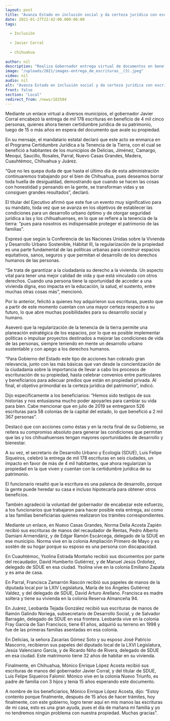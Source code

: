 ```yaml
---
layout: post
title: "Avanza Estado en inclusión social y da certeza jurídica con escrituras a 1,178 familias"
date: 2021-01-27T22:42:00.000-06:00
tags:
  
  - Inclusión
  
  - Javier Corral
  
  - chihuahua
  
author: nil
description: "Realiza Gobernador entrega virtual de documentos en beneficio de más de 4 mil chihuahuenses de los municipios de Delicias, Jiménez, Camargo, Meoqui, Saucillo, Rosales, Parral, Nuevo Casas Grandes, Madera, Cuauhtémoc, Chihuahua y Juárez"
image: "/uploads/2021/images-entrega_de_escrituras__(3).jpeg"
video: nil
audio: nil
alt: "Avanza Estado en inclusión social y da certeza jurídica con escrituras a 1,178 familias"
front: false
section: "Local"
redirect_from: /news/182504
---
```


Mediante un enlace virtual a diversos municipios, el gobernador Javier Corral encabezó la entrega de mil 178 escrituras en beneficio de 4 mil cinco personas, quienes ahora tienen certidumbre jurídica de su patrimonio, luego de 15 o más años en espera del documento que avale su propiedad.

En su mensaje, el mandatario estatal declaró que este acto se enmarca en el Programa Certidumbre Jurídica a la Tenencia de la Tierra, con el cual se benefició a habitantes de los municipios de Delicias, Jiménez, Camargo, Meoqui, Saucillo, Rosales, Parral, Nuevo Casas Grandes, Madera, Cuauhtémoc, Chihuahua y Juárez.

“Que no les quepa duda de que hasta el último día de esta administración continuaremos trabajando por el bien de Chihuahua, pues deseamos borrar toda huella de desigualdad, demostrando que cuando se hacen las cosas con honestidad y pensando en la gente, se transforman vidas y se consiguen grandes resultados”, declaró.

El titular del Ejecutivo afirmó que este fue un evento muy significativo para su mandato, toda vez que se avanza en los objetivos de establecer las condiciones para un desarrollo urbano óptimo y de otorgar seguridad jurídica a las y los chihuahuenses, en lo que se refiere a la tenencia de la tierra: “pues para nosotros es indispensable proteger el patrimonio de las familias”.

Expresó que según la Conferencia de las Naciones Unidas sobre la Vivienda y Desarrollo Urbano Sostenible, Hábitat III, la regularización de la propiedad es una parte fundamental de las políticas urbanas para construir espacios equitativos, sanos, seguros y que permitan el desarrollo de los derechos humanos de las personas.

“Se trata de garantizar a la ciudadanía su derecho a la vivienda. Un aspecto vital para tener una mejor calidad de vida y que está vinculado con otros derechos. Cuando una persona tiene la oportunidad de acceder a una vivienda digna, eso impacta en la educación, la salud, el sustento, entre muchas otras cosas más”, mencionó.

Por lo anterior, felicitó a quienes hoy adquirieron sus escrituras, puesto que a partir de este momento cuentan con una mayor certeza respecto a su futuro, lo que abre muchas posibilidades para su desarrollo social y humano.

Aseveró que la regularización de la tenencia de la tierra permite una planeación estratégica de los espacios, por lo que es posible implementar políticas o impulsar proyectos destinados a mejorar las condiciones de vida de las personas, siempre teniendo en mente un desarrollo urbano sustentable y con apego a los derechos humanos.

“Para Gobierno del Estado este tipo de acciones han cobrado gran relevancia, junto con las más básicas que van desde la concientización de la ciudadanía sobre la importancia de llevar a cabo los procesos de escrituración de su propiedad, hasta celebrar convenios entre particulares y beneficiarios para adecuar predios que están en propiedad privada. Al final, el objetivo primordial es la certeza jurídica del patrimonio”, indicó.

Dijo específicamente a los beneficiarios: “Hemos sido testigos de sus historias y nos entusiasma mucho poder apoyarles para cambiar su vida para bien. Cabe mencionar que en julio de 2019 se entregaron 526 escrituras para 58 colonias de la capital del estado, lo que benefició a 2 mil 367 personas”.

Destacó que con acciones como éstas y en la recta final de su Gobierno, se reitera su compromiso absoluto para generar las condiciones que permitan que las y los chihuahuenses tengan mayores oportunidades de desarrollo y bienestar.

A su vez, el secretario de Desarrollo Urbano y Ecología (SDUE), Luis Felipe Siqueiros, celebró la entrega de mil 178 escrituras en seis ciudades, un impacto en favor de más de 4 mil habitantes, que ahora regularizan la propiedad en la que viven y cuentan con la certidumbre jurídica de su patrimonio.

El funcionario resaltó que la escritura es una palanca de desarrollo, porque la gente puede heredar su casa e incluso hipotecarla para obtener otros beneficios.

También agradeció la voluntad del gobernador de encabezar este esfuerzo, a los funcionarios que trabajaron para hacer posible esta entrega, así como a las familias beneficiarias quienes realizaron los trámites correspondientes.

Mediante un enlace, en Nuevo Casas Grandes, Norma Delia Acosta Zapién recibió sus escrituras de manos del recaudador de Rentas, Pedro Alberto Damiani Armendáriz, y de Edgar Ramón  Escárcega, delegado de la SDUE en ese municipio. Norma vive en la colonia Ampliación Primero de Mayo y es sostén de su hogar porque su esposo es una persona con discapacidad.

En Cuauhtémoc, Ysolina Estrada Montaño recibió sus documentos por parte del recaudador, David Humberto Gutiérrez, y de Manuel Jesús Ordoñez, delegado de SDUE en esa ciudad.  Ysolina vive en la colonia Emiliano Zapata y es ama de casa.

En Parral, Francisca Zamarrón Rascón recibió sus papeles de manos de la diputada local por la LXIV Legislatura, María de los Ángeles Gutiérrez Valdez, y del delegado de SDUE, David Arturo Arellano. Francisca es madre soltera y tiene su vivienda en la colonia Reserva Almanceña 94.

En Juárez, Leobarda Tejada González recibió sus escrituras de manos de Ramón Galindo Noriega, subsecretario de Desarrollo Social, y de Salvador Barragán, delegado de SDUE en esa frontera. Leobarda vive en la colonia Fray García de San Francisco, tiene 61 años, adquirió su terreno en 1998 y fue de las primeras familias asentadas en esa colonia.

En Delicias, la señora Zacarías Gómez Soto y su esposo José Patricio Mascorro, recibieron sus papeles del diputado local de la LXVI Legislatura, Jesús Valenciano García, y de Ricardo Niño de Rivera, delegado de SDUE en esa ciudad. Este matrimonio tiene 32 años de habitar en su vivienda.

Finalmente, en Chihuahua, Mónico Enrique López Acosta recibió sus escrituras de manos del gobernador Javier Corral, y del titular de SDUE, Luis Felipe Siqueiros Falomir. Mónico vive en la colonia Nuevo Triunfo, es padre de familia con 3 hijos y tenía 15 años esperando este documento.

A nombre de los beneficiarios, Mónico Enrique López Acosta, dijo: “Estoy contento porque finalmente, después de 15 años de hacer trámites, hoy finalmente, con este gobierno, logro tener aquí en mis manos las escrituras de mi casa, esto es una gran ayuda, pues el día de mañana mi familia y yo no tendremos ningún problema con nuestra propiedad. Muchas gracias”.